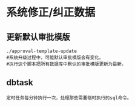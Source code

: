 # 系统修正/纠正数据

## 更新默认审批模版

```
./approval-template-update
#系统升级过程中，可能默认审批模版会有变化。
#执行这个脚本把所有数据库中默认的审批模版更新为最新。
```

## dbtask

```
定时任务每分钟执行一次，处理那些需要临时执行的sql命令。
```
